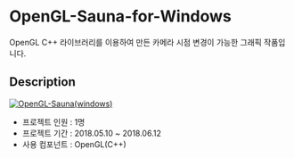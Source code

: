 # OpenGL-Sauna-for-Windows

OpenGL C++ 라이브러리를 이용하여 만든 카메라 시점 변경이 가능한 그래픽 작품입니다.

## Description

[![OpenGL-Sauna(windows)](https://img.youtube.com/vi/QYlfa8n_rF0/0.jpg)](https://youtu.be/7-TNhvHz_ak "OpenGL-Sauna(windows)")

* 프로젝트 인원 : 1명
* 프로젝트 기간 : 2018.05.10 ~ 2018.06.12
* 사용 컴포넌트 : OpenGL(C++)
